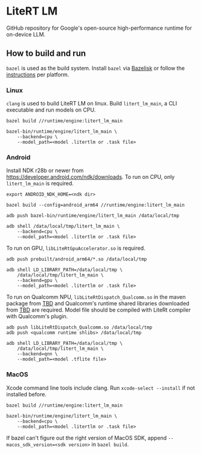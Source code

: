 # LiteRT LM
GitHub repository for Google's open-source high-performance runtime for
on-device LLM.

## How to build and run

`bazel` is used as the build system. Install `bazel` via
[Bazelisk](https://github.com/bazelbuild/bazelisk) or follow the
[instructions](https://bazel.build/install) per platform.

### Linux

`clang` is used to build LiteRT LM on linux. Build `litert_lm_main`, a CLI
executable and run models on CPU.

```
bazel build //runtime/engine:litert_lm_main

bazel-bin/runtime/engine/litert_lm_main \
    --backend=cpu \
    --model_path=<model .litertlm or .task file>
```

### Android

Install NDK r28b or newer from https://developer.android.com/ndk/downloads.
To run on CPU, only `litert_lm_main` is required.

```
export ANDROID_NDK_HOME=<ndk dir>

bazel build --config=android_arm64 //runtime/engine:litert_lm_main

adb push bazel-bin/runtime/engine/litert_lm_main /data/local/tmp

adb shell /data/local/tmp/litert_lm_main \
    --backend=cpu \
    --model_path=<model .litertlm or .task file>
```

To run on GPU, `libLiteRtGpuAccelerator.so` is required.

```
adb push prebuilt/android_arm64/*.so /data/local/tmp

adb shell LD_LIBRARY_PATH=/data/local/tmp \
    /data/local/tmp/litert_lm_main \
    --backend=gpu \
    --model_path=<model .litertlm or .task file>
```

To run on Qualcomm NPU, `libLiteRtDispatch_Qualcomm.so` in the maven package
from [TBD]() and Qualcomm's runtime shared libraries downloaded from [TBD]()
are required. Model file should be compiled with LiteRt compiler with Qualcomm's
plugin.

```
adb push libLiteRtDispatch_Qualcomm.so /data/local/tmp
adb push <qualcomm runtime shlibs> /data/local/tmp

adb shell LD_LIBRARY_PATH=/data/local/tmp \
    /data/local/tmp/litert_lm_main \
    --backend=qnn \
    --model_path=<model .tflite file>
```

### MacOS

Xcode command line tools include clang. Run `xcode-select --install` if not
installed before.

```
bazel build //runtime/engine:litert_lm_main

bazel-bin/runtime/engine/litert_lm_main \
    --backend=cpu \
    --model_path=<model .litertlm or .task file>
```

If bazel can't figure out the right version of MacOS SDK, append
`--macos_sdk_version=<sdk version>` in `bazel build`.
